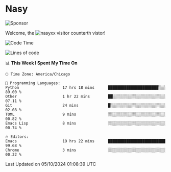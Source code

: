 # Nasy

<!--
<p align="center">
<img height="200" src="https://github-readme-stats.vercel.app/api?username=nasyxx&count_private=true&show_icons=true&theme=dracula&include_all_commits=true"/>
<img height="200" src="https://github-readme-stats.vercel.app/api/top-langs/?username=nasyxx&theme=dracula&hide=html,jupyter+notebook&count_private=true&show_icons=true"/>
</p>

  
----------------
-->

![Sponsor](https://img.shields.io/static/v1.svg?label=Sponsor&message=%E2%9D%A4&logo=GitHub&style=flat&color=pink)
 
Welcome, the ![nasyxx visitor counter](https://count.getloli.com/get/@nasyxx?theme=rule34)th vistor!
 
<!--START_SECTION:waka-->
![Code Time](http://img.shields.io/badge/Code%20Time-4%2C689%20hrs%203%20mins-blue)

![Lines of code](https://img.shields.io/badge/From%20Hello%20World%20I%27ve%20Written-6.4%20million%20lines%20of%20code-blue)

📊 **This Week I Spent My Time On** 

```text
🕑︎ Time Zone: America/Chicago

💬 Programming Languages: 
Python                   17 hrs 18 mins      ██████████████████████░░░   89.00 % 
Other                    1 hr 22 mins        ██░░░░░░░░░░░░░░░░░░░░░░░   07.11 % 
Git                      24 mins             █░░░░░░░░░░░░░░░░░░░░░░░░   02.08 % 
TOML                     9 mins              ░░░░░░░░░░░░░░░░░░░░░░░░░   00.82 % 
Emacs Lisp               8 mins              ░░░░░░░░░░░░░░░░░░░░░░░░░   00.74 % 

🔥 Editors: 
Emacs                    19 hrs 22 mins      █████████████████████████   99.68 % 
Chrome                   3 mins              ░░░░░░░░░░░░░░░░░░░░░░░░░   00.32 % 
```


 Last Updated on 05/10/2024 01:08:39 UTC
<!--END_SECTION:waka-->

<!-- ![visitors](https://visitor-badge.laobi.icu/badge?page_id=nasyxx.nasyxx) -->
